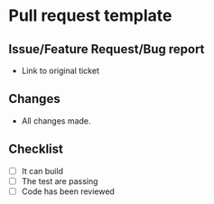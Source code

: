 # Pull request template


## Issue/Feature Request/Bug report

- Link to original ticket

## Changes

- All changes made.

## Checklist

- [ ] It can build
- [ ] The test are passing
- [ ] Code has been reviewed
